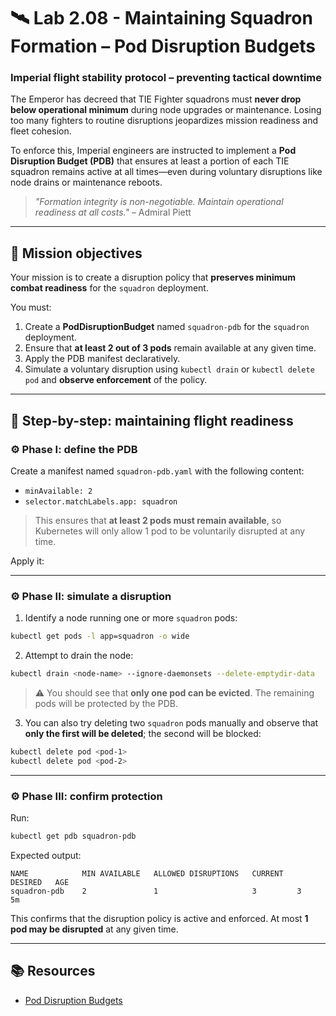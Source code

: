 # 🛰️ Lab 2.08 - Maintaining Squadron Formation – Pod Disruption Budgets

### **Imperial flight stability protocol – preventing tactical downtime**

The Emperor has decreed that TIE Fighter squadrons must **never drop below operational minimum** during node upgrades or maintenance. Losing too many fighters to routine disruptions jeopardizes mission readiness and fleet cohesion.

To enforce this, Imperial engineers are instructed to implement a **Pod Disruption Budget (PDB)** that ensures at least a portion of each TIE squadron remains active at all times—even during voluntary disruptions like node drains or maintenance reboots.

> *"Formation integrity is non-negotiable. Maintain operational readiness at all costs."* – Admiral Piett

---

## 🎯 Mission objectives

Your mission is to create a disruption policy that **preserves minimum combat readiness** for the `squadron` deployment.

You must:

1. Create a **PodDisruptionBudget** named `squadron-pdb` for the `squadron` deployment.
2. Ensure that **at least 2 out of 3 pods** remain available at any given time.
3. Apply the PDB manifest declaratively.
4. Simulate a voluntary disruption using `kubectl drain` or `kubectl delete pod` and **observe enforcement** of the policy.

---

## 🧭 Step-by-step: maintaining flight readiness

### ⚙️ Phase I: define the PDB

Create a manifest named `squadron-pdb.yaml` with the following content:

* `minAvailable: 2`
* `selector.matchLabels.app: squadron`


> This ensures that **at least 2 pods must remain available**, so Kubernetes will only allow 1 pod to be voluntarily disrupted at any time.

Apply it:

---

### ⚙️ Phase II: simulate a disruption

1. Identify a node running one or more `squadron` pods:

```bash
kubectl get pods -l app=squadron -o wide
```

2. Attempt to drain the node:

```bash
kubectl drain <node-name> --ignore-daemonsets --delete-emptydir-data
```

> ⚠️ You should see that **only one pod can be evicted**. The remaining pods will be protected by the PDB.

3. You can also try deleting two `squadron` pods manually and observe that **only the first will be deleted**; the second will be blocked:

```bash
kubectl delete pod <pod-1>
kubectl delete pod <pod-2>
```

---

### ⚙️ Phase III: confirm protection

Run:

```bash
kubectl get pdb squadron-pdb
```

Expected output:

```
NAME            MIN AVAILABLE   ALLOWED DISRUPTIONS   CURRENT   DESIRED   AGE
squadron-pdb    2               1                     3         3         5m
```

This confirms that the disruption policy is active and enforced. At most **1 pod may be disrupted** at any given time.

---

## 📚 Resources

* [Pod Disruption Budgets](https://kubernetes.io/docs/concepts/workloads/pods/disruptions/)
